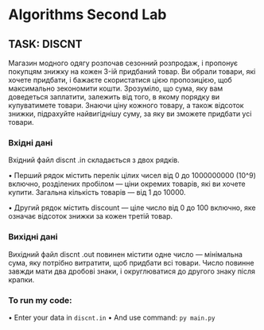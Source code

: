 # Algorithms Second Lab
## TASK: DISCNT
Магазин модного одягу розпочав сезонний розпродаж, i пропонує покупцям знижку
на кожен 3-iй придбаний товар. Ви обрали товари, якi хочете придбати, i бажаєте
скористатися цiєю пропозицiєю, щоб максимально зекономити кошти.
Зрозумiло, що сума, яку вам доведеться заплатити, залежить вiд того, в якому
порядку ви купуватимете товари. Знаючи цiну кожного товару, а також вiдсоток
знижки, пiдрахуйте найвигiднiшу суму, за яку ви зможете придбати усi товари.
### Вхiднi данi
Вхiдний файл discnt .in складається з двох рядкiв.

• Перший рядок мiстить перелiк цiлих чисел вiд 0 до 1000000000 (10^9) включно,
роздiлених пробiлом — цiни окремих товарiв, якi ви хочете купити. Загальна
кiлькiсть товарiв — вiд 1 до 10000.

• Другий рядок мiстить discount — цiле число вiд 0 до 100 включно, яке означає
вiдсоток знижки за кожен третiй товар.
### Вихiднi данi
Вихiдний файл discnt .out повинен мiстити одне число — мiнiмальна сума, яку
потрiбно витратити, щоб придбати всi товари. Число повинне завжди мати два
дробовi знаки, i округлюватися до другого знаку пiсля крапки.
### To run my code:
• Enter your data in `discnt.in`
• And use command: `py main.py` 
